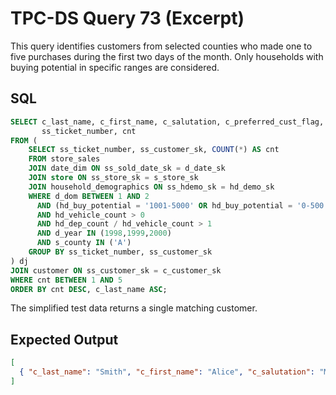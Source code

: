 # TPC-DS Query 73 (Excerpt)

This query identifies customers from selected counties who made one to five purchases during the first two days of the month. Only households with buying potential in specific ranges are considered.

## SQL
```sql
SELECT c_last_name, c_first_name, c_salutation, c_preferred_cust_flag,
       ss_ticket_number, cnt
FROM (
    SELECT ss_ticket_number, ss_customer_sk, COUNT(*) AS cnt
    FROM store_sales
    JOIN date_dim ON ss_sold_date_sk = d_date_sk
    JOIN store ON ss_store_sk = s_store_sk
    JOIN household_demographics ON ss_hdemo_sk = hd_demo_sk
    WHERE d_dom BETWEEN 1 AND 2
      AND (hd_buy_potential = '1001-5000' OR hd_buy_potential = '0-500')
      AND hd_vehicle_count > 0
      AND hd_dep_count / hd_vehicle_count > 1
      AND d_year IN (1998,1999,2000)
      AND s_county IN ('A')
    GROUP BY ss_ticket_number, ss_customer_sk
) dj
JOIN customer ON ss_customer_sk = c_customer_sk
WHERE cnt BETWEEN 1 AND 5
ORDER BY cnt DESC, c_last_name ASC;
```

The simplified test data returns a single matching customer.

## Expected Output
```json
[
  { "c_last_name": "Smith", "c_first_name": "Alice", "c_salutation": "Ms.", "c_preferred_cust_flag": "Y", "ss_ticket_number": 1, "cnt": 1 }
]
```
